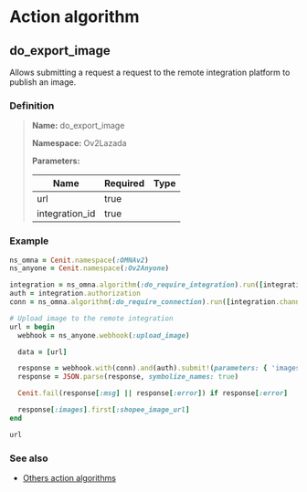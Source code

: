 # Action algorithm

## do_export_image

Allows submitting a request a request to the remote integration platform to publish an image.
    
### Definition

> **Name:** do_export_image
> 
> **Namespace:** Ov2Lazada
>
> **Parameters:**
> 
> | Name | Required | Type |
> | --- | --- | --- |
> | url | true |  |
> | integration_id | true |  |

### Example
```ruby
ns_omna = Cenit.namespace(:OMNAv2)
ns_anyone = Cenit.namespace(:Ov2Anyone)

integration = ns_omna.algorithm(:do_require_integration).run([integration_id])
auth = integration.authorization
conn = ns_omna.algorithm(:do_require_connection).run([integration.channel])

# Upload image to the remote integration
url = begin
  webhook = ns_anyone.webhook(:upload_image)

  data = [url]

  response = webhook.with(conn).and(auth).submit!(parameters: { 'images' => data })
  response = JSON.parse(response, symbolize_names: true)

  Cenit.fail(response[:msg] || response[:error]) if response[:error]

  response[:images].first[:shopee_image_url]
end

url
```

### See also
* [Others action algorithms](overview?id=do_export_image)
